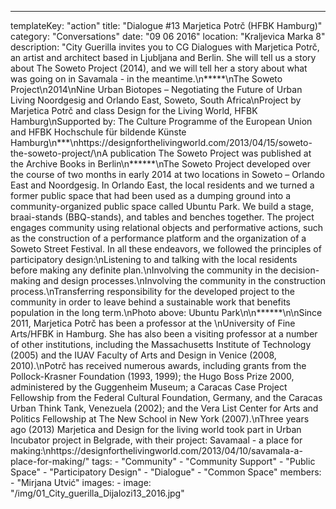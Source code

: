 ---
  templateKey: "action"
  title: "Dialogue #13 Marjetica Potrč (HFBK Hamburg)"
  category: "Conversations"
  date: "09 06 2016"
  location: "Kraljevica Marka 8"
  description: "City Guerilla invites you to CG Dialogues with Marjetica Potrč, an artist and architect based in Ljubljana and Berlin. She will tell us a story about The Soweto Project (2014), and we will tell her a story about what was going on in Savamala - in the meantime.\n*****\nThe Soweto Project\n2014\nNine Urban Biotopes – Negotiating the Future of Urban Living Noordgesig and Orlando East, Soweto, South Africa\nProject by Marjetica Potrč and class Design for the Living World, HFBK Hamburg\nSupported by: The Culture Programme of the European Union and HFBK Hochschule für bildende Künste Hamburg\n***\nhttps://designforthelivingworld.com/2013/04/15/soweto-the-soweto-project/\nA publication The Soweto Project was published at the Archive Books in Berlin\n******\nThe Soweto Project developed over the course of two months in early 2014 at two locations in Soweto – Orlando East and Noordgesig. In Orlando East, the local residents and we turned a former public space that had been used as a dumping ground into a community-organized public space called Ubuntu Park. We build a stage, braai-stands (BBQ-stands), and tables and benches together. The project engages community using relational objects and performative actions, such as the construction of a performance platform and the organization of a Soweto Street Festival. In all these endeavors, we followed the principles of participatory design:\nListening to and talking with the local residents before making any definite plan.\nInvolving the community in the decision-making and design processes.\nInvolving the community in the construction process.\nTransferring responsibility for the developed project to the community in order to leave behind a sustainable work that benefits population in the long term.\nPhoto above: Ubuntu Park\n\n******\n\nSince 2011, Marjetica Potrč has been a professor at the \nUniversity of Fine Arts/HFBK in Hamburg. She has also been a visiting professor at a number of other institutions, including the Massachusetts Institute of Technology (2005) and the IUAV Faculty of Arts and Design in Venice (2008, 2010).\nPotrč has received numerous awards, including grants from the Pollock-Krasner Foundation (1993, 1999); the Hugo Boss Prize 2000, administered by the Guggenheim Museum; a Caracas Case Project Fellowship from the Federal Cultural Foundation, Germany, and the Caracas Urban Think Tank, Venezuela (2002); and the Vera List Center for Arts and Politics Fellowship at The New School in New York (2007).\nThree years ago (2013) Marjetica and Design for the living world took part in Urban Incubator project in Belgrade, with their project: Savamaal - a place for making:\nhttps://designforthelivingworld.com/2013/04/10/savamala-a-place-for-making/"
  tags: 
    - "Community"
    - "Community Support"
    - "Public Space"
    - "Participatory Design"
    - "Dialogue"
    - "Common Space"
  members: 
    - "Mirjana Utvić"
  images: 
    - 
      image: "/img/01_City_guerilla_Dijalozi13_2016.jpg"
